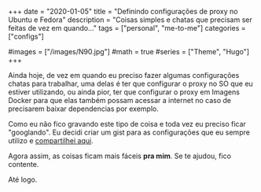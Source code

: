 +++
date = "2020-01-05"
title = "Definindo configurações de proxy no Ubuntu e Fedora"
description = "Coisas simples e chatas que precisam ser feitas de vez em quando..."
tags = ["personal", "me-to-me"]
categories = ["configs"]

#images = ["/images/N90.jpg"]
#math = true
#series = ["Theme", "Hugo"]
+++

Ainda hoje, de vez em quando eu preciso fazer algumas configurações chatas para trabalhar, uma delas é ter que configurar o proxy no SO que eu estiver utilizando, ou ainda pior, ter que configurar o proxy em Imagens Docker para que elas também possam acessar a internet no caso de precisarem baixar dependencias por exemplo.

Como eu não fico gravando este tipo de coisa e toda vez eu preciso ficar "googlando". Eu decidi criar um gist para as configurações que eu sempre utilizo e <a href="https://gist.github.com/atmosmps/820967eb7ab393b0a183ca25ed380c8a" target="_blank">compartilhei aqui</a>.

Agora assim, as coisas ficam mais fáceis **pra mim**. Se te ajudou, fico contente.

Até logo.
